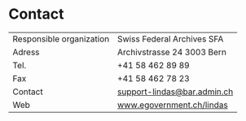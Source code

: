 # Contact

|                          |                             |
| ------------------------ | --------------------------- |
| Responsible organization | Swiss Federal Archives SFA  |
| Adress                   | Archivstrasse 24 3003 Bern  |
| Tel.                     | +41 58 462 89 89            |
| Fax                      | +41 58 462 78 23            |
| Contact                  | support-lindas@bar.admin.ch |
| Web                      | www.egovernment.ch/lindas   |
